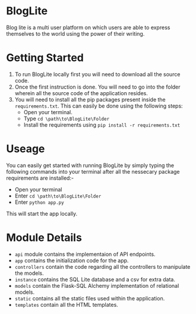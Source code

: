 # **BlogLite**
Blog lite is a multi user platform on which users are able to express themselves to the world using the power of their writing.

# **Getting Started**
1. To run BlogLite locally first you will need to download all the source code.
2. Once the first instruction is done. You will need to go into the folder wherein all the source code of the application resides.
3. You will need to install all the pip packages present inside the `requirements.txt`. This can easily be done using the following steps:
    * Open your terminal.
    * Type ```cd \path\to\BlogLite\Folder```
    * Install the requirements using ```pip install -r requirements.txt```

# **Useage**
You can easily get started with running BlogLite by simply typing the following commands into your terminal after all the nessecary package requirements are installed:-
* Open your terminal
* Enter ```cd \path\to\BlogLite\Folder```
* Enter ```python app.py```

This will start the app locally.

# **Module Details**
* `api` module contains the implementaion of API endpoints.
* `app` contains the initialization code for the app.
* `controllers` contain the code regarding all the controllers to manipulate the models.
* `instance` contains the SQL Lite database and a csv for extra data.
* `models` contain the Flask-SQL Alchemy implementation of relational models.
* `static` contains all the static files used within the application.
* `templates` contain all the HTML templates.